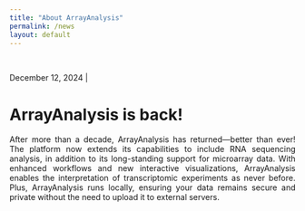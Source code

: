 ```yaml
---
title: "About ArrayAnalysis"
permalink: /news
layout: default
---
```


<br>
<div class="container px-1">
<div class="row">
  <div class="col-sm-12 px-3">
	  <div class="jumbotron p-5 h-100" style="text-align: justify">
	      <p class="lead">December 12, 2024 |</p>
		  <h1><b>ArrayAnalysis is back!</b></h1>
		  <p>After more than a decade, ArrayAnalysis has returned—better than ever! 
		  The platform now extends its capabilities to include RNA sequencing analysis, in addition to its long-standing support for microarray data.
		  With enhanced workflows and new interactive visualizations, ArrayAnalysis enables the interpretation of transcriptomic experiments as never before. 
		  Plus, ArrayAnalysis runs locally, ensuring your data remains secure and private without the need to upload it to external servers.</p>
	  </div>
  </div>
</div>
<br>
<br>




